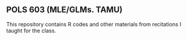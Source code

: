 ## POLS 603 (MLE/GLMs. TAMU)

This repository contains R codes and other materials from recitations I taught for the class. 
